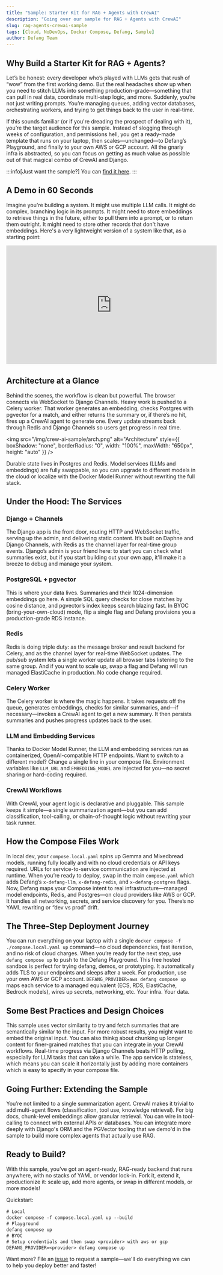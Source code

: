 ```yaml
---
title: "Sample: Starter Kit for RAG + Agents with CrewAI"
description: "Going over our sample for RAG + Agents with CrewAI"
slug: rag-agents-crewai-sample
tags: [Cloud, NoDevOps, Docker Compose, Defang, Sample]
author: Defang Team
---
```


## Why Build a Starter Kit for RAG + Agents?

Let’s be honest: every developer who’s played with LLMs gets that rush of “wow” from the first working demo. But the real headaches show up when you need to stitch LLMs into something production-grade—something that can pull in real data, coordinate multi-step logic, and more. Suddenly, you’re not just writing prompts. You’re managing queues, adding vector databases, orchestrating workers, and trying to get things back to the user in real-time.

If this sounds familiar (or if you're dreading the prospect of dealing with it), you’re the target audience for this sample. Instead of slogging through weeks of configuration, and permissions hell, you get a ready-made template that runs on your laptop, then scales—unchanged—to Defang’s Playground, and finally to your own AWS or GCP account. All the gnarly infra is abstracted, so you can focus on getting as much value as possible out of that magical combo of CrewAI and Django.

:::info[Just want the sample?]
You can [find it here](https://github.com/DefangSamples/sample-crew-django-redis-postgres-template).
:::

## A Demo in 60 Seconds

Imagine you're building a system. It might use multiple LLM calls. It might do complex, branching logic in its prompts. It might need to store embeddings to retrieve things in the future, either to pull them into a prompt, or to return them outright. It might need to store other records that don't have embeddings. Here's a very lightweight version of a system like that, as a starting point:

<iframe width="560" height="315" src="https://www.youtube.com/embed/0YlDcUSfdcc?si=afue_MwrWs2-ZNBV" title="Quick Demo" frameborder="0" allow="accelerometer; autoplay; clipboard-write; encrypted-media; gyroscope; picture-in-picture; web-share" referrerpolicy="strict-origin-when-cross-origin" allowfullscreen></iframe>

## Architecture at a Glance

Behind the scenes, the workflow is clean but powerful. The browser connects via WebSocket to Django Channels. Heavy work is pushed to a Celery worker. That worker generates an embedding, checks Postgres with pgvector for a match, and either returns the summary or, if there’s no hit, fires up a CrewAI agent to generate one. Every update streams back through Redis and Django Channels so users get progress in real time.

<img src="/img/crew-ai-sample/arch.png" alt="Architecture" style={{ boxShadow: "none", borderRadius: "0", width: "100%", maxWidth: "650px", height: "auto" }} />

Durable state lives in Postgres and Redis. Model services (LLMs and embeddings) are fully swappable, so you can upgrade to different models in the cloud or localize with the Docker Model Runner without rewriting the full stack. 

## Under the Hood: The Services

### Django + Channels

The Django app is the front door, routing HTTP and WebSocket traffic, serving up the admin, and delivering static content. It’s built on Daphne and Django Channels, with Redis as the channel layer for real-time group events. Django’s admin is your friend here: to start you can check what summaries exist, but if you start building out your own app, it'll make it a breeze to debug and manage your system.

### PostgreSQL + pgvector

This is where your data lives. Summaries and their 1024-dimension embeddings go here. A simple SQL query checks for close matches by cosine distance, and pgvector’s index keeps search blazing fast. In BYOC (bring-your-own-cloud) mode, flip a single flag and Defang provisions you a production-grade RDS instance.

### Redis

Redis is doing triple duty: as the message broker and result backend for Celery, and as the channel layer for real-time WebSocket updates. The pub/sub system lets a single worker update all browser tabs listening to the same group. And if you want to scale up, swap a flag and Defang will run managed ElastiCache in production. No code change required.

### Celery Worker

The Celery worker is where the magic happens. It takes requests off the queue, generates embeddings, checks for similar summaries, and—if necessary—invokes a CrewAI agent to get a new summary. It then persists summaries and pushes progress updates back to the user.

### LLM and Embedding Services

Thanks to Docker Model Runner, the LLM and embedding services run as containerized, OpenAI-compatible HTTP endpoints. Want to switch to a different model? Change a single line in your compose file. Environment variables like `LLM_URL` and `EMBEDDING_MODEL` are injected for you—no secret sharing or hard-coding required. 

### CrewAI Workflows

With CrewAI, your agent logic is declarative and pluggable. This sample keeps it simple—a single summarization agent—but you can add classification, tool-calling, or chain-of-thought logic without rewriting your task runner.

## How the Compose Files Work

In local dev, your `compose.local.yaml` spins up Gemma and Mixedbread models, running fully locally and with no cloud credentials or API keys required. URLs for service-to-service communication are injected at runtime. When you’re ready to deploy, swap in the main `compose.yaml` which adds Defang’s `x-defang-llm`, `x-defang-redis`, and `x-defang-postgres` flags. Now, Defang maps your Compose intent to real infrastructure—managed model endpoints, Redis, and Postgres—on cloud providers like AWS or GCP. It handles all networking, secrets, and service discovery for you. There’s no YAML rewriting or “dev vs prod” drift.

## The Three-Step Deployment Journey

You can run everything on your laptop with a single `docker compose -f ./compose.local.yaml up` command—no cloud dependencies, fast iteration, and no risk of cloud charges. When you’re ready for the next step, use `defang compose up` to push to the Defang Playground. This free hosted sandbox is perfect for trying defang, demos, or prototyping. It automatically adds TLS to your endpoints and sleeps after a week. For production, use your own AWS or GCP account. `DEFANG_PROVIDER=aws defang compose up` maps each service to a managed equivalent (ECS, RDS, ElastiCache, Bedrock models), wires up secrets, networking, etc. Your infra. Your data.

## Some Best Practices and Design Choices

This sample uses vector similarity to try and fetch summaries that are semantically similar to the input. For more robust results, you might want to embed the original input. You can also thinkg about chunking up longer content for finer-grained matches that you can integrate in your CrewAI workflows. Real-time progress via Django Channels beats HTTP polling, especially for LLM tasks that can take a while. The app service is stateless, which means you can scale it horizontally just by adding more containers which is easy to specify in your compose file.

## Going Further: Extending the Sample

You’re not limited to a single summarization agent. CrewAI makes it trivial to add multi-agent flows (classification, tool use, knowledge retrieval). For big docs, chunk-level embeddings allow granular retrieval. You can wire in tool-calling to connect with external APIs or databases. You can integrate more deeply with Django's ORM and the PGVector tooling that we demo'd in the sample to build more complex agents that actually use RAG.

## Ready to Build?

With this sample, you’ve got an agent-ready, RAG-ready backend that runs anywhere, with no stacks of YAML or vendor lock-in. Fork it, extend it, productionize it: scale up, add more agents, or swap in different models, or more models!

Quickstart:

```shell
# Local
docker compose -f compose.local.yaml up --build
# Playground
defang compose up
# BYOC
# Setup credentials and then swap <provider> with aws or gcp
DEFANG_PROVIDER=<provider> defang compose up
```

Want more? File an [issue](https://github.com/DefangLabs/samples/issues) to request a sample—we'll do everything we can to help you deploy better and faster!


